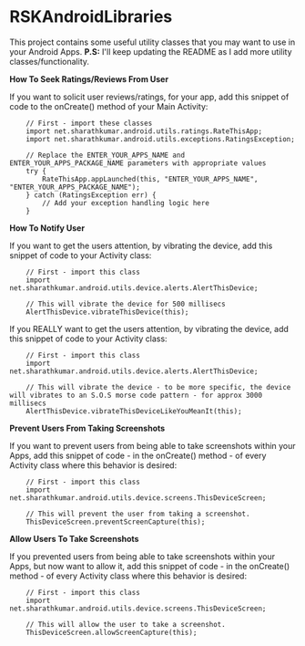 RSKAndroidLibraries
===================

This project contains some useful utility classes that you may want to use in your Android Apps.
**P.S:** I'll keep updating the README as I add more utility classes/functionality.


**How To Seek Ratings/Reviews From User**

If you want to solicit user reviews/ratings, for your app, add this snippet of code to the onCreate() method of your Main Activity:

		// First - import these classes
		import net.sharathkumar.android.utils.ratings.RateThisApp;
		import net.sharathkumar.android.utils.exceptions.RatingsException;

		// Replace the ENTER_YOUR_APPS_NAME and ENTER_YOUR_APPS_PACKAGE_NAME parameters with appropriate values
		try {
			RateThisApp.appLaunched(this, "ENTER_YOUR_APPS_NAME", "ENTER_YOUR_APPS_PACKAGE_NAME");
		} catch (RatingsException err) {
			// Add your exception handling logic here
		}


**How To Notify User**

If you want to get the users attention, by vibrating the device, add this snippet of code to your Activity class:
		
		// First - import this class
		import net.sharathkumar.android.utils.device.alerts.AlertThisDevice;

		// This will vibrate the device for 500 millisecs
		AlertThisDevice.vibrateThisDevice(this);

If you REALLY want to get the users attention, by vibrating the device, add this snippet of code to your Activity class:
		
		// First - import this class
		import net.sharathkumar.android.utils.device.alerts.AlertThisDevice;

		// This will vibrate the device - to be more specific, the device will vibrates to an S.O.S morse code pattern - for approx 3000 millisecs
		AlertThisDevice.vibrateThisDeviceLikeYouMeanIt(this);

**Prevent Users From Taking Screenshots**

If you want to prevent users from being able to take screenshots within your Apps, add this snippet of code - in the onCreate() method - of every Activity class where this behavior is desired:
		
		// First - import this class
		import net.sharathkumar.android.utils.device.screens.ThisDeviceScreen;

		// This will prevent the user from taking a screenshot.
		ThisDeviceScreen.preventScreenCapture(this);

**Allow Users To Take Screenshots**

If you prevented users from being able to take screenshots within your Apps, but now want to allow it, add this snippet of code - in the onCreate() method - of every Activity class where this behavior is desired:
		
		// First - import this class
		import net.sharathkumar.android.utils.device.screens.ThisDeviceScreen;

		// This will allow the user to take a screenshot.
		ThisDeviceScreen.allowScreenCapture(this);